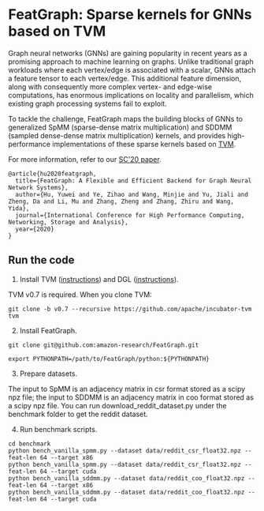 FeatGraph: Sparse kernels for GNNs based on TVM
===============================================

Graph neural networks (GNNs) are gaining popularity in recent years as a promising approach to machine learning on graphs. Unlike traditional graph workloads where each vertex/edge is associated with a scalar, GNNs attach a feature tensor to each vertex/edge. This additional feature dimension, along with consequently more complex vertex- and edge-wise computations, has enormous implications on locality and parallelism, which existing graph processing systems fail to exploit.

To tackle the challenge, FeatGraph maps the building blocks of GNNs to generalized SpMM (sparse-dense matrix multiplication) and SDDMM (sampled dense-dense matrix multiplication) kernels, and provides high-performance implementations of these sparse kernels based on [TVM](https://tvm.apache.org/).

For more information, refer to our [SC'20 paper](https://www.csl.cornell.edu/~zhiruz/pdfs/featgraph-sc2020.pdf).
```
@article{hu2020featgraph,
  title={FeatGraph: A Flexible and Efficient Backend for Graph Neural Network Systems},
  author={Hu, Yuwei and Ye, Zihao and Wang, Minjie and Yu, Jiali and Zheng, Da and Li, Mu and Zhang, Zheng and Zhang, Zhiru and Wang, Yida},
  journal={International Conference for High Performance Computing, Networking, Storage and Analysis},
  year={2020}
}
```

## Run the code

1. Install TVM ([instructions](https://tvm.apache.org/docs/install/index.html)) and DGL ([instructions](https://docs.dgl.ai/install/index.html)).

TVM v0.7 is required. When you clone TVM:
```
git clone -b v0.7 --recursive https://github.com/apache/incubator-tvm tvm
```

2. Install FeatGraph.

```
git clone git@github.com:amazon-research/FeatGraph.git
```
```
export PYTHONPATH=/path/to/FeatGraph/python:${PYTHONPATH}
```

3. Prepare datasets.

The input to SpMM is an adjacency matrix in csr format stored as a scipy npz file; the input to SDDMM is an adjacency matrix in coo format stored as a scipy npz file.
You can run download_reddit_dataset.py under the benchmark folder to get the reddit dataset.

4. Run benchmark scripts.
```
cd benchmark
python bench_vanilla_spmm.py --dataset data/reddit_csr_float32.npz --feat-len 64 --target x86
python bench_vanilla_spmm.py --dataset data/reddit_csr_float32.npz --feat-len 64 --target cuda
python bench_vanilla_sddmm.py --dataset data/reddit_coo_float32.npz --feat-len 64 --target x86
python bench_vanilla_sddmm.py --dataset data/reddit_coo_float32.npz --feat-len 64 --target cuda
```
